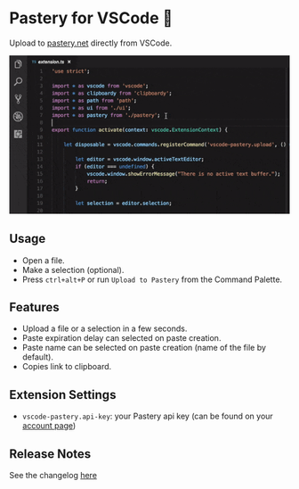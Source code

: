 # Pastery for VSCode 🍰

Upload to [pastery.net](https://www.pastery.net/) directly from VSCode.

![Animated demonstration](demo.gif)

## Usage
* Open a file.
* Make a selection (optional).
* Press `ctrl+alt+P` or run `Upload to Pastery` from the Command Palette.

## Features

* Upload a file or a selection in a few seconds.
* Paste expiration delay can selected on paste creation.
* Paste name can be selected on paste creation (name of the file by default).
* Copies link to clipboard.

## Extension Settings

* `vscode-pastery.api-key`: your Pastery api key (can be found on your [account page](https://www.pastery.net/account/))

## Release Notes

See the changelog [here](CHANGELOG.md)
